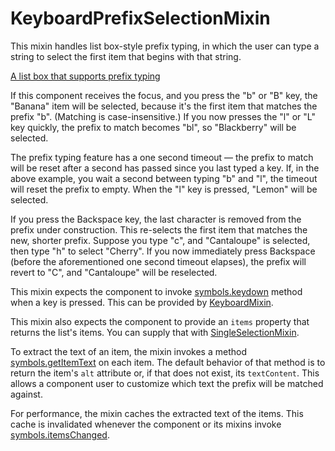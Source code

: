 # KeyboardPrefixSelectionMixin

This mixin handles list box-style prefix typing, in which the user can type a string to select the first item that begins with that string.

[A list box that supports prefix typing](/demos/listBox.html)

If this component receives the focus, and you press the "b" or "B" key, the "Banana" item will be selected, because it's the first item that matches the prefix "b". (Matching is case-insensitive.) If you now presses the "l" or "L" key quickly, the prefix to match becomes "bl", so
"Blackberry" will be selected.

The prefix typing feature has a one second timeout — the prefix to match will be reset after a second has passed since you last typed a key. If, in the above example, you wait a second between typing "b" and
"l", the timeout will reset the prefix to empty. When the "l" key is pressed,
"Lemon" will be selected.

If you press the Backspace key, the last character is removed from the prefix under construction. This re-selects the first item that matches the new, shorter prefix. Suppose you type "c", and "Cantaloupe" is selected, then type "h" to select "Cherry". If you now immediately press Backspace (before the aforementioned one second timeout elapses), the prefix will revert to "C", and
"Cantaloupe" will be reselected.

This mixin expects the component to invoke [symbols.keydown](symbols#keydown) method when a key is pressed. This can be provided by [KeyboardMixin](KeyboardMixin).

This mixin also expects the component to provide an `items` property that returns the list's items. You can supply that with [SingleSelectionMixin](SingleSelectionMixin).

To extract the text of an item, the mixin invokes a method [symbols.getItemText](symbols#getItemText) on each item. The default behavior of that method is to return the item's `alt` attribute or, if that does not exist, its `textContent`. This allows a component user to customize which text the prefix will be matched against.

For performance, the mixin caches the extracted text of the items. This cache is invalidated whenever the component or its mixins invoke [symbols.itemsChanged](symbols#itemsChanged).
